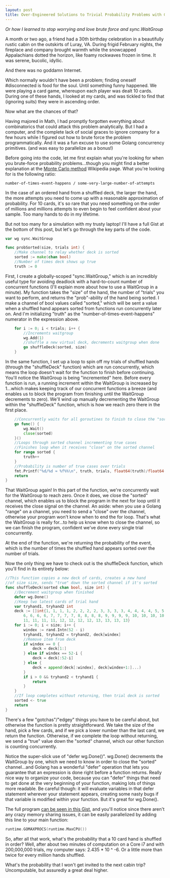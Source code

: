 ```yaml
---
layout: post
title: Over-Engineered Solutions to Trivial Probability Problems with Golang and Concurrency
---
```


*Or how I learned to stop worrying and love brute force and sync.WaitGroup*

A month or two ago, a friend had a 30th birthday celebration in a beautifully rustic cabin on the outskirts of Luray, VA. During frigid February nights, the fireplace and company brought warmth while the snowcapped Appalachians dotted the horizon, like foamy rockwaves frozen in time. It was serene, bucolic, idyllic.

And there was no goddamn Internet.

Which normally wouldn't have been a problem; finding oneself #disconnected is food for the soul. Until something funny happened. We were playing a card game, whereupon each player was dealt 10 cards. During one of these hands, I looked at my cards, and was tickled to find that (ignoring suits) they were in ascending order.

Now what are the chances of that?

Having majored in Math, I had promptly forgotten everything about combinatorics that could attack this problem analytically. But I had a computer, and the complete lack of social graces to ignore company for a few hours while I figured out how to brute force the problem programmatically. And it was a fun excuse to use some Golang concurrency primitives. (and was easy to parallelize as a bonus!)

Before going into the code, let me first explain what you're looking for when you brute-force probability problems...though you might find a better explanation at the [Monte Carlo method](https://en.wikipedia.org/wiki/Monte_Carlo_method) Wikipedia page. What you're looking for is the following ratio:

	number-of-times-event-happens / some-very-large-number-of-attempts

In the case of an ordered hand from a shuffled deck, the larger the hand, the more attempts you need to come up with a reasonable approximation of probability. For 10 cards, it's so rare that you need something on the order of millions and millions attempts to even begin to feel confident about your sample. Too many hands to do in my lifetime.

But not too many for a simulation with my trusty laptop! I'll have a full Gist at the bottom of this post, but let's go through the key parts of the code.

```go
var wg sync.WaitGroup

func probSorted(size, trials int) {
	//Make channel to relay whether deck is sorted
	sorted := make(chan bool)
	//Number of times deck shows up true
	truth := 0
```

First, I create a globally-scoped "sync.WaitGroup," which is an incredibly useful type for avoiding deadlock with a hard-to-count number of concurrent functions (I'll explain more about how to use a WaitGroup in a minute). My function takes the "size" of the hand, the number of "trials" you want to perform, and returns the "prob"-ability of the hand being sorted. I make a channel of bool values called "sorted," which will be sent a value when a shuffled hand appears sorted from functions run concurrently later on. And I'm initializing "truth" as the "number-of-times-event-happens" numerator in the expression above.

```go
	for i := 0; i < trials; i++ {
		//Increments waitgroup
		wg.Add(1)
		//shuffle a new virtual deck, decrements waitgroup when done
		go shuffleDeck(sorted, size)
	}
```

In the same function, I set up a loop to spin off my trials of shuffled hands (through the "shuffleDeck" function) which are run concurrently, which means the loop doesn't wait for the function to finish before continuing. You'll notice the WaitGroup is being "incremented" here. Before every function is run, a running increment within the WaitGroup is increased by 1...which makes keeping track of our concurrent functions a breeze (and enables us to block the program from finishing until the WaitGroup decrements to zero). We'll wind up manually decrementing the WaitGroup within the "shuffleDeck" function, which is how we reach zero there in the first place.

```go
	//Concurrently waits for all goroutines to finish to close the "sorted" channel
	go func() {
		wg.Wait()
		close(sorted)
	}()
	//Loops through sorted channel incrementing true cases
	//Finishes loop when it receives "close" on the sorted channel
	for range sorted {
		truth++
	}
	//Probability is number of true cases over trials
	fmt.Printf("%d/%d ≈ %f%%\n", truth, trials, float64(truth)/float64(trials))
	return
}
```

That WaitGroup again! In this part of the function, we're concurrently wait for the WaitGroup to reach zero. Once it does, we close the "sorted" channel, which enables us to block the program in the next for loop until it receives the close signal on the channel. An aside: when you use a Golang "range" on a channel, you need to send a "close" over the channel, otherwise your program won't know when to end the for loop. That's what the WaitGroup is really for...to help us know when to close the channel, so we can finish the program, confident we've done every single trial concurrently.

At the end of the function, we're returning the probability of the event, which is the number of times the shuffled hand appears sorted over the number of trials.

Now the only thing we have to check out is the shuffleDeck function, which you'll find in its entirety below:

```go
//This function copies a new deck of cards, creates a new hand
//of size size, sends "true" down the sorted channel if it's sorted
func shuffleDeck(sorted chan bool, size int) {
	//Decrement waitgroup when finished
	defer wg.Done()
	//Keep two latest cards of trial hand
	var tryhand1, tryhand2 int
	deck := []int{1, 1, 1, 1, 2, 2, 2, 2, 3, 3, 3, 3, 4, 4, 4, 4, 5, 5, 5, 5,
		6, 6, 6, 6, 7, 7, 7, 7, 8, 8, 8, 8, 9, 9, 9, 9, 10, 10, 10, 10,
		11, 11, 11, 11, 12, 12, 12, 12, 13, 13, 13, 13}
	for i := 0; i < size; i++ {
		windex := rand.Intn(52 - i)
		tryhand1, tryhand2 = tryhand2, deck[windex]
		//Remove item from deck
		if windex == 0 {
			deck = deck[1:]
		} else if windex == 52-i {
			deck = deck[:52-i]
		} else {
			deck = append(deck[:windex], deck[windex+1:]...)
		}
		if i > 0 && tryhand2 < tryhand1 {
			return
		}
	}
	//If loop completes without returning, then trial deck is sorted
	sorted <- true
	return
}
```

There's a few "gotchas"/"edgey" things you have to be careful about, but otherwise the function is pretty straightforward. We take the size of the hand, pick a few cards, and if we pick a lower number than the last card, we return the function. Otherwise, if we complete the loop without returning, we send a "true" value down the "sorted" channel, which our other function is counting concurrently.

Notice the super-slick use of "defer wg.Done()". wg.Done() decrements the WaitGroup by one, which we need to know in order to close the "sorted" channel...and Golang has a wonderful "defer" operation that lets you guarantee that an expression is done right before a function returns. Really nice way to organize your code, because you can "defer" things that need to get done at the very beginning of your function, making lots of things more readable. Be careful though: it will evaluate variables in that defer statement wherever your statement appears, creating some nasty bugs if that variable is modified within your function. But it's great for wg.Done().

The full program [can be seen in this Gist](https://gist.github.com/acityinohio/792a1f1b45b7a0fdc841), and you'll notice since there aren't any crazy memory sharing issues, it can be easily parallelized by adding this line to your main function:

```go
runtime.GOMAXPROCS(runtime.MaxCPU())
```

So, after all that work, what's the probability that a 10 card hand is shuffled in order? Well, after about two minutes of computation on a Core i7 and with 200,000,000 trials, my computer says: 2.435 * 10 ^ -6. Or a little more than twice for every million hands shuffled.

What's the probability that I won't get invited to the next cabin trip? Uncomputable, but assuredly a great deal higher.
